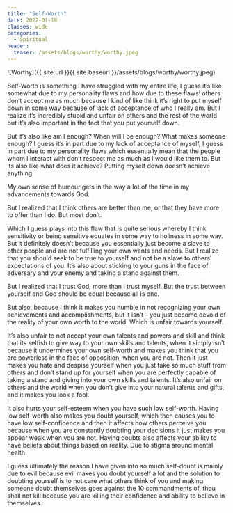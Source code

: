 ```yaml
---
title: "Self-Worth"
date: 2022-01-18
classes: wide
categories:
  - Spiritual 
header: 
  teaser: /assets/blogs/worthy/worthy.jpeg
---
```


![Worthy]({{ site.url }}{{ site.baseurl }}/assets/blogs/worthy/worthy.jpeg)

Self-Worth is something I have struggled with my entire life, I guess it’s like somewhat due to my personality flaws and how due to these flaws’ others don’t accept me as much because I kind of like think it’s right to put myself down in some way because of lack of acceptance of who I really am. But I realize it’s incredibly stupid and unfair on others and the rest of the world but it’s also important in the fact that you put yourself down.

But it’s also like am I enough? When will I be enough? What makes someone enough? I guess it’s in part due to my lack of acceptance of myself, I guess in part due to my personality flaws which essentially mean that the people whom I interact with don’t respect me as much as I would like them to. But its also like what does it achieve? Putting myself down doesn’t achieve anything.

My own sense of humour gets in the way a lot of the time in my advancements towards God.

But I realized that I think others are better than me, or that they have more to offer than I do. But most don’t.

Which I guess plays into this flaw that is quite serious whereby I think sensitivity or being sensitive equates in some way to holiness in some way. But it definitely doesn’t because you essentially just become a slave to other people and are not fulfilling your own wants and needs. But I realize that you should seek to be true to yourself and not be a slave to others’ expectations of you. It’s also about sticking to your guns in the face of adversary and your enemy and taking a stand against them. 

But I realized that I trust God, more than I trust myself. But the trust between yourself and God should be equal because all is one. 

But also, because I think it makes you humble in not recognizing your own achievements and accomplishments, but it isn’t – you just become devoid of the reality of your own worth to the world. Which is unfair towards yourself.

It’s also unfair to not accept your own talents and powers and skill and think that its selfish to give way to your own skills and talents, when it simply isn’t because it undermines your own self-worth and makes you think that you are powerless in the face of opposition, when you are not. Then it just makes you hate and despise yourself when you just take so much stuff from others and don’t stand up for yourself when you are perfectly capable of taking a stand and giving into your own skills and talents. It’s also unfair on others and the world when you don’t give into your natural talents and gifts, and it makes you look a fool. 

It also hurts your self-esteem when you have such low self-worth. Having low self-worth also makes you doubt yourself, which then causes you to have low self-confidence and then it affects how others perceive you because when you are constantly doubting your decisions it just makes you appear weak when you are not. Having doubts also affects your ability to have beliefs about things based on reality. Due to stigma around mental health. 

I guess ultimately the reason I have given into so much self-doubt is mainly due to evil because evil makes you doubt yourself a lot and the solution to doubting yourself is to not care what others think of you and making someone doubt themselves goes against the 10 commandments of, thou shall not kill because you are killing their confidence and ability to believe in themselves.
